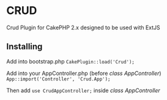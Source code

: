 # CRUD

Crud Plugin for CakePHP 2.x designed to be used with ExtJS

## Installing

Add into bootstrap.php
```CakePlugin::load('Crud');```

Add into your AppController.php
(before *class AppController*)
```App::import('Controller', 'Crud.App');```

Then add ```use CrudAppController;``` inside *class AppController*
